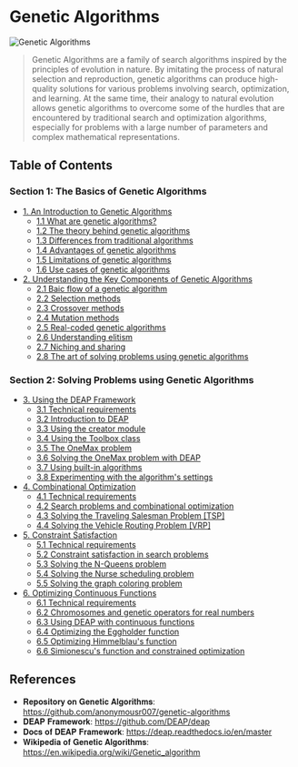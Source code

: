 # Genetic Algorithms

![Genetic Algorithms](https://github.com/anonymousr007/genetic-algorithms/blob/main/Images/1_k3BNXRCK5RkHV91rQK06jw.jpeg)

> Genetic Algorithms are a family of search algorithms inspired by the principles of evolution in nature. By imitating the process of natural selection and reproduction, genetic algorithms can produce high-quality solutions for various problems involving search, optimization, and learning. At the same time, their analogy to natural evolution allows genetic algorithms to overcome some of the hurdles that are encountered by traditional search and optimization algorithms, especially for problems with a large number of parameters and complex mathematical representations.

## Table of Contents 

### Section 1: The Basics of Genetic Algorithms

- [1. An Introduction to Genetic Algorithms]()
  - [1.1 What are genetic algorithms?]()
  - [1.2 The theory behind genetic algorithms]()
  - [1.3 Differences from traditional algorithms]()
  - [1.4 Advantages of genetic algorithms]()
  - [1.5 Limitations of genetic algorithms]()
  - [1.6 Use cases of genetic algorithms]()
- [2. Understanding the Key Components of Genetic Algorithms]()
  - [2.1 Baic flow of a genetic algorithm]()
  - [2.2 Selection methods]()
  - [2.3 Crossover methods]()
  - [2.4 Mutation methods]()
  - [2.5 Real-coded genetic algorithms]()
  - [2.6 Understanding elitism]()
  - [2.7 Niching and sharing]()
  - [2.8 The art of solving problems using genetic algorithms]()

### Section 2: Solving Problems using Genetic Algorithms

- [3. Using the DEAP Framework]()
  - [3.1 Technical requirements]()
  - [3.2 Introduction to DEAP]()
  - [3.3 Using the creator module]()
  - [3.4 Using the Toolbox class]()
  - [3.5 The OneMax problem]()
  - [3.6 Solving the OneMax problem with DEAP]()
  - [3.7 Using built-in algorithms]()
  - [3.8 Experimenting with the algorithm's settings]()
- [4. Combinational Optimization]()
  - [4.1 Technical requirements]()
  - [4.2 Search problems and combinational optimization]()
  - [4.3 Solving the Traveling Salesman Problem [TSP]]()
  - [4.4 Solving the Vehicle Routing Problem [VRP]]()
- [5. Constraint Satisfaction]()
  - [5.1 Technical requirements]()
  - [5.2 Constraint satisfaction in search problems]()
  - [5.3 Solving the N-Queens problem]()
  - [5.4 Solving the Nurse scheduling problem]()
  - [5.5 Solving the graph coloring problem]()
- [6. Optimizing Continuous Functions]()
  - [6.1 Technical requirements]()
  - [6.2 Chromosomes and genetic operators for real numbers]()
  - [6.3 Using DEAP with continuous functions]()
  - [6.4 Optimizing the Eggholder function]()
  - [6.5 Optimizing Himmelblau's function]()
  - [6.6 Simionescu's function and constrained optimization]()

## References

- 𝐑𝐞𝐩𝐨𝐬𝐢𝐭𝐨𝐫𝐲 𝐨𝐧 𝐆𝐞𝐧𝐞𝐭𝐢𝐜 𝐀𝐥𝐠𝐨𝐫𝐢𝐭𝐡𝐦𝐬: https://github.com/anonymousr007/genetic-algorithms
- 𝐃𝐄𝐀𝐏 𝐅𝐫𝐚𝐦𝐞𝐰𝐨𝐫𝐤: https://github.com/DEAP/deap
- 𝐃𝐨𝐜𝐬 𝐨𝐟 𝐃𝐄𝐀𝐏 𝐅𝐫𝐚𝐦𝐞𝐰𝐨𝐫𝐤: https://deap.readthedocs.io/en/master
- 𝐖𝐢𝐤𝐢𝐩𝐞𝐝𝐢𝐚 𝐨𝐟 𝐆𝐞𝐧𝐞𝐭𝐢𝐜 𝐀𝐥𝐠𝐨𝐫𝐢𝐭𝐡𝐦𝐬: https://en.wikipedia.org/wiki/Genetic_algorithm
